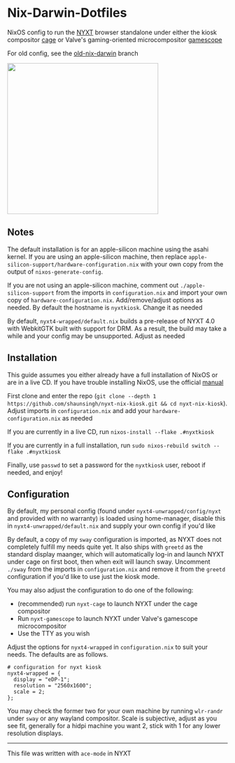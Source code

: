 # Nix-Darwin-Dotfiles

NixOS config to run the [NYXT](https://nyxt.atlas.engineer/) browser standalone under either the kiosk compositor [cage](https://github.com/cage-kiosk/cage) or Valve's gaming-oriented microcompositor [gamescope](https://github.com/ValveSoftware/gamescope)

For old config, see the [old-nix-darwin](https://github.com/shaunsingh/nix-darwin-dotfiles/tree/old-nix-darwin) branch

<img src="assets/showcase.png" width="345">

## Notes

The default installation is for an apple-silicon machine using the asahi kernel. If you are using an apple-silicon machine, then replace `apple-silicon-support/hardware-configuration.nix` with your own copy from the output of `nixos-generate-config`.

If you are not using an apple-silicon machine, comment out `./apple-silicon-support` from the imports in `configuration.nix` and import your own copy of `hardware-configuration.nix`. Add/remove/adjust options as needed. By default the hostname is `nyxtkiosk`. Change it as needed

By default, `nyxt4-wrapped/default.nix` builds a pre-release of NYXT 4.0 with WebkitGTK built with support for DRM. As a result, the build may take a while and your config may be unsupported. Adjust as needed

## Installation

This guide assumes you either already have a full installation of NixOS or are in a live CD. If you have trouble installing NixOS, use the official [manual](https://nixos.org/manual/nixos/unstable/)

First clone and enter the repo (`git clone --depth 1 https://github.com/shaunsingh/nyxt-nix-kiosk.git && cd nyxt-nix-kiosk`). Adjust imports in `configuration.nix` and add your `hardware-configuration.nix` as needed

If you are currently in a live CD, run `nixos-install --flake .#nyxtkiosk`

If you are currently in a full installation, run `sudo nixos-rebuild switch --flake .#nyxtkiosk`

Finally, use `passwd` to set a password for the `nyxtkiosk` user, reboot if needed, and enjoy!

## Configuration

By default, my personal config (found under `nyxt4-unwrapped/config/nyxt` and provided with no warranty) is loaded using home-manager, disable this in `nyxt4-unwrapped/default.nix` and supply your own config if you'd like

By default, a copy of my `sway` configuration is imported, as NYXT does not completely fulfill my needs quite yet. It also ships with `greetd` as the standard display maanger, which will automatically log-in and launch NYXT under cage on first boot, then when exit will launch sway. Uncomment `./sway` from the imports in `configuration.nix` and remove it from the `greetd` configuration if you'd like to use just the kiosk mode.

You may also adjust the configuration to do one of the following:

- (recommended) run `nyxt-cage` to launch NYXT under the cage compositor
- Run `nyxt-gamescope` to launch NYXT under Valve's gamescope microcompositor
- Use the TTY as you wish

Adjust the options for `nyxt4-wrapped` in `configuration.nix` to suit your needs. The defaults are as follows. 

```
# configuration for nyxt kiosk
nyxt4-wrapped = {
  display = "eDP-1";
  resolution = "2560x1600";
  scale = 2;
};
```

You may check the former two for your own machine by running `wlr-randr` under `sway` or any wayland compositor. Scale is subjective, adjust as you see fit, generally for a hidpi machine you want 2, stick with 1 for any lower resolution displays.

---

This file was written with `ace-mode` in NYXT
